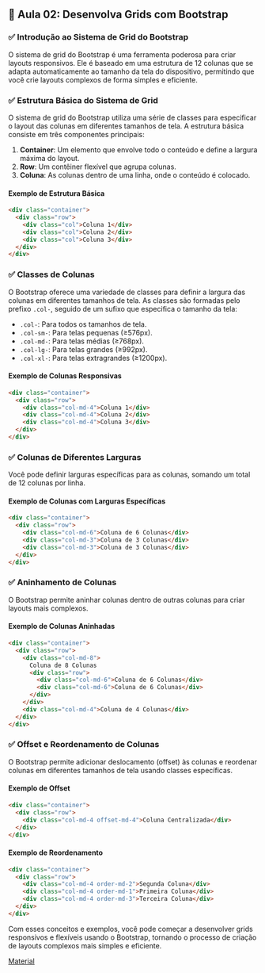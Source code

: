 ## 📝 Aula 02: Desenvolva Grids com Bootstrap

### ✅ Introdução ao Sistema de Grid do Bootstrap

O sistema de grid do Bootstrap é uma ferramenta poderosa para criar layouts responsivos. Ele é baseado em uma estrutura de 12 colunas que se adapta automaticamente ao tamanho da tela do dispositivo, permitindo que você crie layouts complexos de forma simples e eficiente.

### ✅ Estrutura Básica do Sistema de Grid

O sistema de grid do Bootstrap utiliza uma série de classes para especificar o layout das colunas em diferentes tamanhos de tela. A estrutura básica consiste em três componentes principais:

1. **Container**: Um elemento que envolve todo o conteúdo e define a largura máxima do layout.
2. **Row**: Um contêiner flexível que agrupa colunas.
3. **Coluna**: As colunas dentro de uma linha, onde o conteúdo é colocado.

#### Exemplo de Estrutura Básica

```html
<div class="container">
  <div class="row">
    <div class="col">Coluna 1</div>
    <div class="col">Coluna 2</div>
    <div class="col">Coluna 3</div>
  </div>
</div>
```

### ✅ Classes de Colunas

O Bootstrap oferece uma variedade de classes para definir a largura das colunas em diferentes tamanhos de tela. As classes são formadas pelo prefixo `.col-`, seguido de um sufixo que especifica o tamanho da tela:

- `.col-`: Para todos os tamanhos de tela.
- `.col-sm-`: Para telas pequenas (≥576px).
- `.col-md-`: Para telas médias (≥768px).
- `.col-lg-`: Para telas grandes (≥992px).
- `.col-xl-`: Para telas extragrandes (≥1200px).

#### Exemplo de Colunas Responsivas

```html
<div class="container">
  <div class="row">
    <div class="col-md-4">Coluna 1</div>
    <div class="col-md-4">Coluna 2</div>
    <div class="col-md-4">Coluna 3</div>
  </div>
</div>
```

### ✅ Colunas de Diferentes Larguras

Você pode definir larguras específicas para as colunas, somando um total de 12 colunas por linha.

#### Exemplo de Colunas com Larguras Específicas

```html
<div class="container">
  <div class="row">
    <div class="col-md-6">Coluna de 6 Colunas</div>
    <div class="col-md-3">Coluna de 3 Colunas</div>
    <div class="col-md-3">Coluna de 3 Colunas</div>
  </div>
</div>
```

### ✅ Aninhamento de Colunas

O Bootstrap permite aninhar colunas dentro de outras colunas para criar layouts mais complexos.

#### Exemplo de Colunas Aninhadas

```html
<div class="container">
  <div class="row">
    <div class="col-md-8">
      Coluna de 8 Colunas
      <div class="row">
        <div class="col-md-6">Coluna de 6 Colunas</div>
        <div class="col-md-6">Coluna de 6 Colunas</div>
      </div>
    </div>
    <div class="col-md-4">Coluna de 4 Colunas</div>
  </div>
</div>
```

### ✅ Offset e Reordenamento de Colunas

O Bootstrap permite adicionar deslocamento (offset) às colunas e reordenar colunas em diferentes tamanhos de tela usando classes específicas.

#### Exemplo de Offset

```html
<div class="container">
  <div class="row">
    <div class="col-md-4 offset-md-4">Coluna Centralizada</div>
  </div>
</div>
```

#### Exemplo de Reordenamento

```html
<div class="container">
  <div class="row">
    <div class="col-md-4 order-md-2">Segunda Coluna</div>
    <div class="col-md-4 order-md-1">Primeira Coluna</div>
    <div class="col-md-4 order-md-3">Terceira Coluna</div>
  </div>
</div>
```

Com esses conceitos e exemplos, você pode começar a desenvolver grids responsivos e flexíveis usando o Bootstrap, tornando o processo de criação de layouts complexos mais simples e eficiente.

[Material](./Desenvolva%20grids.pdf)
